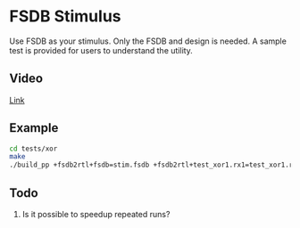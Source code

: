 # FSDB Stimulus
Use FSDB as your stimulus. Only the FSDB and design is needed. A sample test is provided for users to understand the utility.

## Video
[Link](https://www.youtube.com/embed/FqU-B7RGWOc)

## Example
```bash
cd tests/xor
make
./build_pp +fsdb2rtl+fsdb=stim.fsdb +fsdb2rtl+test_xor1.rx1=test_xor1.rx1
```

## Todo
1. Is it possible to speedup repeated runs?
